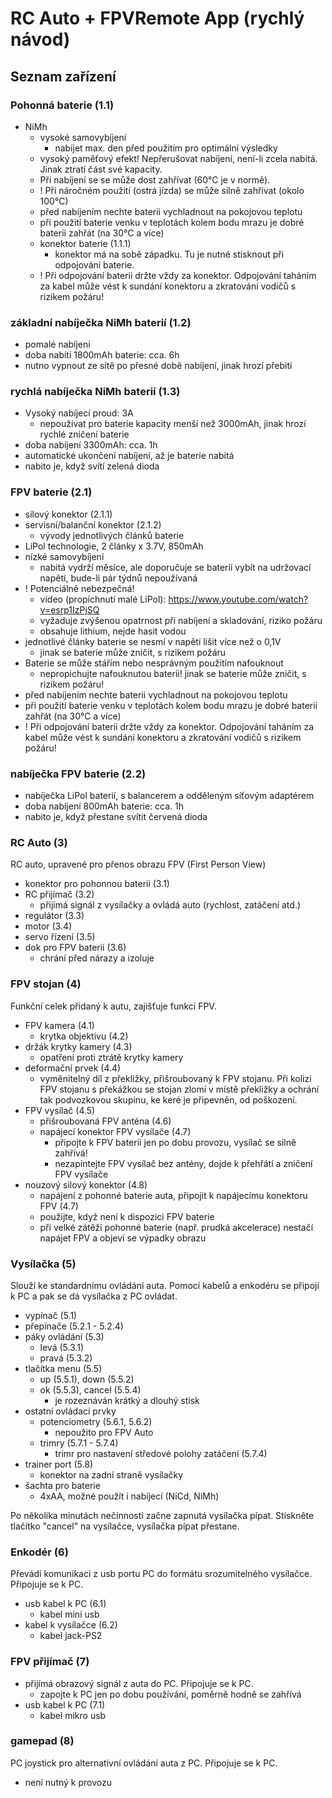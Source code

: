 # RC Auto + FPVRemote App \(rychlý návod)

## Seznam zařízení

### Pohonná baterie (1.1)
- NiMh
  - vysoké samovybíjení
    - nabíjet max. den před použitím pro optimální výsledky
  - vysoký paměťový efekt! Nepřerušovat nabíjení, není-li zcela nabitá. Jinak ztratí část své kapacity.
  - Při nabíjení se se může dost zahřívat (60°C je v normě).
  - ! Při náročném použití (ostrá jízda) se může silně zahřívat (okolo 100°C)
  - před nabíjením nechte baterii vychladnout na pokojovou teplotu
  - při použití baterie venku v teplotách kolem bodu mrazu je dobré baterii zahřát (na 30°C a více)
  - konektor baterie (1.1.1)
    - konektor má na sobě západku. Tu je nutné stisknout při odpojování baterie.
  - ! Při odpojování baterii držte vždy za konektor. Odpojování taháním za kabel může vést k sundání konektoru a zkratování vodičů s rizikem požáru!

### základní nabíječka NiMh baterií (1.2)
- pomalé nabíjení
- doba nabití 1800mAh baterie: cca. 6h
- nutno vypnout ze sítě po přesné době nabíjení, jinak hrozí přebití

### rychlá nabíječka NiMh baterií (1.3)
- Vysoký nabíjecí proud: 3A
  - nepoužívat pro baterie kapacity menší než 3000mAh, jinak hrozí rychlé zničení baterie
- doba nabíjení 3300mAh: cca. 1h
- automatické ukončení nabíjení, až je baterie nabitá
- nabito je, když svítí zelená dioda

### FPV baterie (2.1)
- silový konektor (2.1.1)
- servisní/balanční konektor (2.1.2)
  - vývody jednotlivých článků baterie 
- LiPol technologie, 2 články x 3.7V, 850mAh
- nízké samovybíjení
  - nabitá vydrží měsíce, ale doporučuje se baterii vybít na udržovací napětí, bude-li pár týdnů nepoužívaná
- ! Potenciálně nebezpečná!
  - video (propíchnutí malé LiPol): https://www.youtube.com/watch?v=esrp1IzPjSQ
  - vyžaduje zvýšenou opatrnost při nabíjení a skladování, riziko požáru
  - obsahuje lithium, nejde hasit vodou
- jednotlivé články baterie se nesmí v napětí lišit více než o 0,1V
  - jinak se baterie může zničit, s rizikem požáru
- Baterie se může stářím nebo nesprávným použitím nafouknout
  - nepropichujte nafouknutou baterii! jinak se baterie může zničit, s rizikem požáru!
- před nabíjením nechte baterii vychladnout na pokojovou teplotu
- při použití baterie venku v teplotách kolem bodu mrazu je dobré baterii zahřát (na 30°C a více)
- ! Při odpojování baterii držte vždy za konektor. Odpojování taháním za kabel může vést k sundání konektoru a zkratování vodičů s rizikem požáru!

### nabíječka FPV baterie (2.2)
- nabíječka LiPol baterií, s balancerem a odděleným síťovým adaptérem
- doba nabíjení 800mAh baterie: cca. 1h
- nabito je, když přestane svítit červená dioda


### RC Auto (3)
RC auto, upravené pro přenos obrazu FPV (First Person View)
- konektor pro pohonnou baterii (3.1)
- RC přijímač (3.2)
  - přijímá signál z vysílačky a ovládá auto (rychlost, zatáčení atd.)
- regulátor (3.3)
- motor (3.4)
- servo řízení (3.5)
- dok pro FPV baterii (3.6)
  - chrání před nárazy a izoluje

### FPV stojan (4)
Funkční celek přidaný k autu, zajišťuje funkci FPV.
  - FPV kamera (4.1)
    - krytka objektivu (4.2)
  - držák krytky kamery (4.3)
    - opatření proti ztrátě krytky kamery
  - deformační prvek (4.4)
    - vyměnitelný díl z překližky, přišroubovaný k FPV stojanu. Při kolizi FPV stojanu s překážkou se stojan zlomí v místě překližky a ochrání tak podvozkovou skupinu, ke keré je připevněn, od poškození.
  - FPV vysílač (4.5)
    - přišroubovaná FPV anténa (4.6) 
    - napájecí konektor FPV vysílače (4.7)
      - připojte k FPV baterii jen po dobu provozu, vysílač se silně zahřívá!
      - nezapíntejte FPV vysílač bez antény, dojde k přehřátí a zničení FPV vysílače
  - nouzový silový konektor (4.8)
    - napájení z pohonné baterie auta, připojit k napájecímu konektoru FPV (4.7)
    - použijte, když není k dispozici FPV baterie
    - při velké zátěži pohonné baterie (např. prudká akcelerace) nestačí napájet FPV a objeví se výpadky obrazu


### Vysílačka (5)
Slouží ke standardnímu ovládání auta. Pomocí kabelů a enkodéru se připojí k PC a pak se dá vysílačka z PC ovládat.
- vypínač (5.1)
- přepínače (5.2.1 - 5.2.4)
- páky ovládání (5.3)
  - levá (5.3.1)
  - pravá (5.3.2)
- tlačítka menu (5.5)
  - up (5.5.1), down (5.5.2)
  - ok (5.5.3), cancel (5.5.4)
    - je rozeznáván krátký a dlouhý stisk
- ostatní ovládací prvky
  - potenciometry (5.6.1, 5.6.2)
    - nepoužito pro FPV Auto
  - trimry (5.7.1 - 5.7.4)
    - trimr pro nastavení středové polohy zatáčení (5.7.4)
- trainer port (5.8)
  - konektor na zadní straně vysílačky
- šachta pro baterie
  - 4xAA, možné použít i nabíjecí (NiCd, NiMh)

Po několika minutách nečinnosti začne zapnutá vysílačka pípat. Stiskněte tlačítko "cancel" na vysílačce, vysílačka pípat přestane.

### Enkodér (6)
Převádí komunikaci z usb portu PC do formátu srozumitelného vysílačce. Připojuje se k PC.
- usb kabel k PC (6.1)
  - kabel mini usb
- kabel k vysílačce (6.2)
  - kabel jack-PS2
### FPV přijímač (7)
- přijímá obrazový signál z auta do PC. Připojuje se k PC. 
  - zapojte k PC jen po dobu používání, poměrně hodně se zahřívá
- usb kabel k PC (7.1)
  - kabel mikro usb
### gamepad (8)
PC joystick pro alternativní ovládání auta z PC. Připojuje se k PC.
- není nutný k provozu
